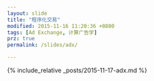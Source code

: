 ```yaml
---
layout: slide
title: "程序化交易"
modified: 2015-11-16 11:20:36 +0800
tags: [Ad Exchange, 计算广告学]
prz: true
permalink: /slides/adx/

---
```


{% include_relative _posts/2015-11-17-adx.md %}